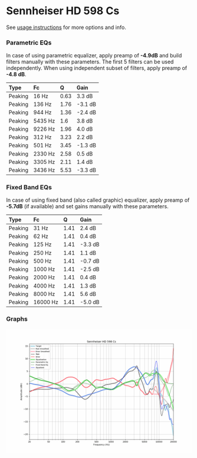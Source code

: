 # Sennheiser HD 598 Cs
See [usage instructions](https://github.com/jaakkopasanen/AutoEq#usage) for more options and info.

### Parametric EQs
In case of using parametric equalizer, apply preamp of **-4.9dB** and build filters manually
with these parameters. The first 5 filters can be used independently.
When using independent subset of filters, apply preamp of **-4.8 dB**.

| Type    | Fc      |    Q | Gain    |
|:--------|:--------|:-----|:--------|
| Peaking | 16 Hz   | 0.63 | 3.3 dB  |
| Peaking | 136 Hz  | 1.76 | -3.1 dB |
| Peaking | 944 Hz  | 1.36 | -2.4 dB |
| Peaking | 5435 Hz | 1.6  | 3.8 dB  |
| Peaking | 9226 Hz | 1.96 | 4.0 dB  |
| Peaking | 312 Hz  | 3.23 | 2.2 dB  |
| Peaking | 501 Hz  | 3.45 | -1.3 dB |
| Peaking | 2330 Hz | 2.58 | 0.5 dB  |
| Peaking | 3305 Hz | 2.11 | 1.4 dB  |
| Peaking | 3436 Hz | 5.53 | -3.3 dB |

### Fixed Band EQs
In case of using fixed band (also called graphic) equalizer, apply preamp of **-5.7dB**
(if available) and set gains manually with these parameters.

| Type    | Fc       |    Q | Gain    |
|:--------|:---------|:-----|:--------|
| Peaking | 31 Hz    | 1.41 | 2.4 dB  |
| Peaking | 62 Hz    | 1.41 | 0.4 dB  |
| Peaking | 125 Hz   | 1.41 | -3.3 dB |
| Peaking | 250 Hz   | 1.41 | 1.1 dB  |
| Peaking | 500 Hz   | 1.41 | -0.7 dB |
| Peaking | 1000 Hz  | 1.41 | -2.5 dB |
| Peaking | 2000 Hz  | 1.41 | 0.4 dB  |
| Peaking | 4000 Hz  | 1.41 | 1.3 dB  |
| Peaking | 8000 Hz  | 1.41 | 5.6 dB  |
| Peaking | 16000 Hz | 1.41 | -5.0 dB |

### Graphs
![](./Sennheiser%20HD%20598%20Cs.png)